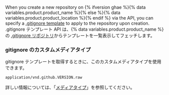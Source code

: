 When you create a new repository on {% ifversion ghae %}{% data variables.product.product_name %}{% else %}{% data variables.product.product_location %}{% endif %} via the API, you can specify a [.gitignore template](/github/getting-started-with-github/ignoring-files) to apply to the repository upon creation. .gitignore テンプレート API は、{% data variables.product.product_name %} の [.gitignore リポジトリ](https://github.com/github/gitignore)からテンプレートを一覧表示してフェッチします。

### gitignore のカスタムメディアタイプ

gitignore テンプレートを取得するときに、このカスタムメディアタイプを使用できます。

    application/vnd.github.VERSION.raw

詳しい情報については、「[メディアタイプ](/rest/overview/media-types)」を参照してください。